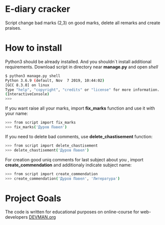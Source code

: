# E-diary cracker
Script change bad marks (2,3) on good marks, delete all remarks and create praises.
# How to install
Python3 should be already installed. And you shouldn`t install additional requirements.
Download script in directory near **manage.py** and open *shell*
```bash
$ python3 manage.py shell
Python 3.6.9 (default, Nov  7 2019, 10:44:02) 
[GCC 8.3.0] on linux
Type "help", "copyright", "credits" or "license" for more information.
(InteractiveConsole)
>>> 
```
If you want raise all your marks, import **fix_marks** function and use it with your name:
```bash
>>> from script import fix_marks
>>> fix_marks('Дуров Павел')
```
If you need to delete bad comments, use **delete_chastisement** function:
```bash
>>> from script import delete_chastisement
>>> delete_chastisement('Дуров Павел')
```
For creation good uniq comments for last subject about you , import **create_commendation** and additionaly 
indicate subject name:
```bash
>>> from script import create_commendation
>>> create_commendation('Дуров Павел', 'Литература')
```
# Project Goals
The code is written for educational purposes on online-course for web-developers [DEVMAN.org](https://devman.org)
